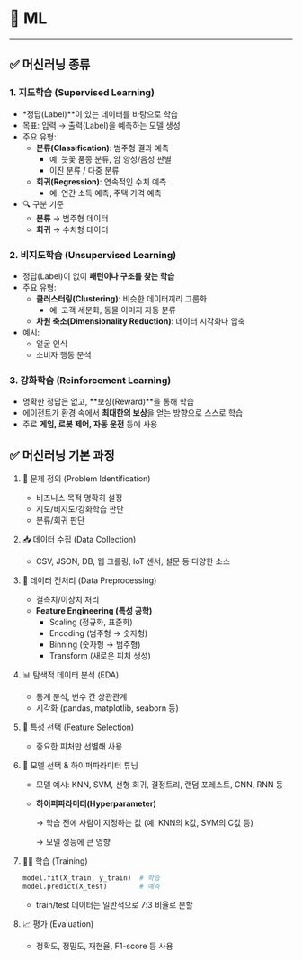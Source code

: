 # 📘 ML

---

## ✅ 머신러닝 종류

### 1. 지도학습 (Supervised Learning)

- *정답(Label)**이 있는 데이터를 바탕으로 학습
- 목표: 입력 → 출력(Label)을 예측하는 모델 생성
- 주요 유형:
    - **분류(Classification)**: 범주형 결과 예측
        - 예: 붓꽃 품종 분류, 암 양성/음성 판별
        - 이진 분류 / 다중 분류
    - **회귀(Regression)**: 연속적인 수치 예측
        - 예: 연간 소득 예측, 주택 가격 예측
- 🔍 구분 기준
    - **분류** → 범주형 데이터
    - **회귀** → 수치형 데이터

### 2. 비지도학습 (Unsupervised Learning)

- 정답(Label)이 없이 **패턴이나 구조를 찾는 학습**
- 주요 유형:
    - **클러스터링(Clustering)**: 비슷한 데이터끼리 그룹화
        - 예: 고객 세분화, 동물 이미지 자동 분류
    - **차원 축소(Dimensionality Reduction)**: 데이터 시각화나 압축
- 예시:
    - 얼굴 인식
    - 소비자 행동 분석

### 3. 강화학습 (Reinforcement Learning)

- 명확한 정답은 없고, **보상(Reward)**을 통해 학습
- 에이전트가 환경 속에서 **최대한의 보상**을 얻는 방향으로 스스로 학습
- 주로 **게임, 로봇 제어, 자동 운전** 등에 사용



## ✅ 머신러닝 기본 과정

1. 🧭 문제 정의 (Problem Identification)
    - 비즈니스 목적 명확히 설정
    - 지도/비지도/강화학습 판단
    - 분류/회귀 판단
2. 📥 데이터 수집 (Data Collection)
    - CSV, JSON, DB, 웹 크롤링, IoT 센서, 설문 등 다양한 소스
3. 🧹 데이터 전처리 (Data Preprocessing)
    - 결측치/이상치 처리
    - **Feature Engineering (특성 공학)**
        - Scaling (정규화, 표준화)
        - Encoding (범주형 → 숫자형)
        - Binning (숫자형 → 범주형)
        - Transform (새로운 피처 생성)
4. 📊 탐색적 데이터 분석 (EDA)
    - 통계 분석, 변수 간 상관관계
    - 시각화 (pandas, matplotlib, seaborn 등)
5. 🧩 특성 선택 (Feature Selection)
    - 중요한 피처만 선별해 사용
6. 🧠 모델 선택 & 하이퍼파라미터 튜닝
    - 모델 예시: KNN, SVM, 선형 회귀, 결정트리, 랜덤 포레스트, CNN, RNN 등
    - **하이퍼파라미터(Hyperparameter)**
        
        → 학습 전에 사람이 지정하는 값 (예: KNN의 k값, SVM의 C값 등)
        
        → 모델 성능에 큰 영향
        
7. 🏋️‍♀️ 학습 (Training)
    
    ```python
    model.fit(X_train, y_train)  # 학습
    model.predict(X_test)        # 예측
    ```
    
    - train/test 데이터는 일반적으로 7:3 비율로 분할
8. 📈 평가 (Evaluation)
    - 정확도, 정밀도, 재현율, F1-score 등 사용